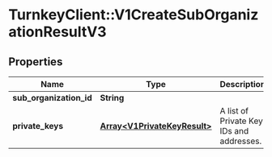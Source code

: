 # TurnkeyClient::V1CreateSubOrganizationResultV3

## Properties
Name | Type | Description | Notes
------------ | ------------- | ------------- | -------------
**sub_organization_id** | **String** |  | 
**private_keys** | [**Array&lt;V1PrivateKeyResult&gt;**](V1PrivateKeyResult.md) | A list of Private Key IDs and addresses. | 

